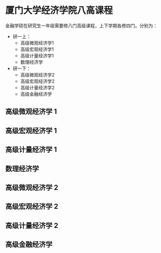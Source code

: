# 厦门大学经济学院八高课程
金融学硕在研究生一年级需要修八门高级课程，上下学期各修四门。分别为：
* 研一上：
  * 高级微观经济学1
  * 高级宏观经济学1
  * 高级计量经济学1
  * 数理经济学
* 研一下：
  * 高级微观经济学2
  * 高级宏观经济学2
  * 高级计量经济学2
  * 高级金融经济学
## 高级微观经济学 1

## 高级宏观经济学 1

## 高级计量经济学 1

## 数理经济学

## 高级微观经济学 2

## 高级宏观经济学 2

## 高级计量经济学 2

## 高级金融经济学
